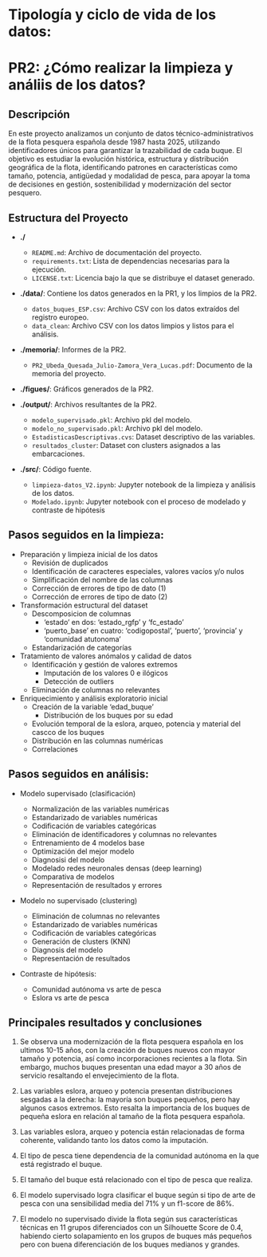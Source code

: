 # Tipología y ciclo de vida de los datos: 
# PR2: ¿Cómo realizar la limpieza y análiis de los datos?

## Descripción 

En este proyecto analizamos un conjunto de datos técnico-administrativos de la flota pesquera española desde 1987 hasta 2025, utilizando identificadores únicos para garantizar la trazabilidad de cada buque. El objetivo es estudiar la evolución histórica, estructura y distribución geográfica de la flota, identificando patrones en características como tamaño, potencia, antigüedad y modalidad de pesca, para apoyar la toma de decisiones en gestión, sostenibilidad y modernización del sector pesquero.

## Estructura del Proyecto
- **./**
  - `README.md`: Archivo de documentación del proyecto.
  - `requirements.txt`: Lista de dependencias necesarias para la ejecución.
  - `LICENSE.txt`: Licencia bajo la que se distribuye el dataset generado.

- **./data/**: Contiene los datos generados en la PR1, y los limpios de la PR2.
  - `datos_buques_ESP.csv`: Archivo CSV con los datos extraídos del registro europeo.
  - `data_clean`: Archivo CSV con los datos limpios y listos para el análisis.
    
- **./memoria/**: Informes de la PR2.
  - `PR2_Ubeda_Quesada_Julio-Zamora_Vera_Lucas.pdf`: Documento de la memoria del proyecto.

- **./figues/**: Gráficos generados de la PR2.

- **./output/**: Archivos resultantes de la PR2.
  - `modelo_supervisado.pkl`: Archivo pkl del modelo.
  - `modelo_no_supervisado.pkl`: Archivo pkl del modelo.
  - `EstadisticasDescriptivas.cvs`: Dataset descriptivo de las variables.
  - `resultados_cluster`: Dataset con clusters asignados a las embarcaciones.

- **./src/**: Código fuente.
  - `limpieza-datos_V2.ipynb`: Jupyter notebook de la limpieza y análisis de los datos.
  - `Modelado.ipynb`: Jupyter notebook con el proceso de modelado y contraste de hipótesis
    
## Pasos seguidos en la limpieza:

-  Preparación y limpieza inicial de los datos
    -  Revisión de duplicados
    -  Identificación de caracteres especiales, valores vacíos y/o nulos
    -  Simplificación del nombre de las columnas
    -  Corrección de errores de tipo de dato (1)
    -  Corrección de errores de tipo de dato (2)
-  Transformación estructural del dataset
    - Descomposicion de columnas
        -  ‘estado’ en dos: ‘estado_rgfp’ y ‘fc_estado’
        -  ‘puerto_base’ en cuatro: ‘codigopostal’, ‘puerto’, ‘provincia’ y ‘comunidad atutonoma’
    - Estandarización de categorías
-  Tratamiento de valores anómalos y calidad de datos
    -  Identificación y gestión de valores extremos
        - Imputación de los valores 0 e ilógicos
        - Detección de outliers
    -  Eliminación de columnas no relevantes
- Enriquecimiento y análisis exploratorio inicial
    - Creación de la variable ‘edad_buque’
        - Distribución de los buques por su edad
    - Evolución temporal de la eslora, arqueo, potencia y material del cascco de los buques
    - Distribución en las columnas numéricas
    - Correlaciones

## Pasos seguidos en análisis:

- Modelo supervisado (clasificación)
    - Normalización de las variables numéricas
    - Estandarizado de variables numéricas
    - Codificación de variables categóricas
    - Eliminación de identificadores y columnas no relevantes
    - Entrenamiento de 4 modelos base
    - Optimización del mejor modelo
    - Diagnosisi del modelo
    - Modelado redes neuronales densas (deep learning)
    - Comparativa de modelos
    - Representación de resultados y errores
  
- Modelo no supervisado (clustering)
    - Eliminación de columnas no relevantes
    - Estandarizado de variables numéricas
    - Codificación de variables categóricas
    - Generación de clusters (KNN)
    - Diagnosis del modelo
    - Representación de resultados

- Contraste de hipótesis:
    - Comunidad autónoma vs arte de pesca
    - Eslora vs arte de pesca


## Principales resultados y conclusiones

1. Se observa una modernización de la flota pesquera española en los ultimos 10-15 años, con la creación de buques nuevos con mayor tamaño y potencia, así como incorporaciones recientes a la flota. Sin embargo, muchos buques presentan una edad mayor a 30 años de servicio resaltando el envejecimiento de la flota.

2. Las variables eslora, arqueo y potencia presentan distribuciones sesgadas a la derecha: la mayoría son buques pequeños, pero hay algunos casos extremos.  Esto resalta la importancia de los buques de pequeña eslora en relación al tamaño de la flota pesquera española.

3. Las variables eslora, arqueo y potencia están relacionadas de forma coherente, validando tanto los datos como la imputación.

4. El tipo de pesca tiene dependencia de la comunidad autónoma en la que está registrado el buque.

5. El tamaño del buque está relacionado con el tipo de pesca que realiza.

6. El modelo supervisado logra clasificar el buque según si tipo de arte de pesca con una sensibilidad media del 71% y un f1-score de 86%.

7. El modelo no supervisado divide la flota según sus características técnicas en 11 grupos diferenciados con un Silhouette Score de 0.4, habiendo cierto solapamiento en los grupos de buques más pequeños pero con buena diferenciación de los buques medianos y grandes.



